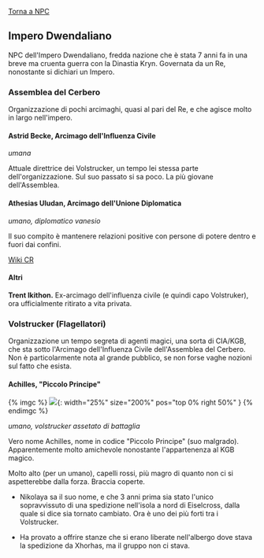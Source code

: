 [Torna a NPC](../npc)

## Impero Dwendaliano

NPC dell'Impero Dwendaliano, fredda nazione che è stata 7 anni fa in una breve ma cruenta guerra con la Dinastia Kryn. Governata da un Re, nonostante si dichiari un Impero.

### Assemblea del Cerbero

Organizzazione di pochi arcimaghi, quasi al pari del Re, e che agisce molto in largo nell'impero.

#### Astrid Becke, Arcimago dell'Influenza Civile

*umana*

Attuale direttrice dei Volstrucker, un tempo lei stessa parte dell'organizzazione. Sul suo passato si sa poco. La più giovane dell'Assemblea.

#### Athesias Uludan, Arcimago dell'Unione Diplomatica

*umano, diplomatico vanesio*

Il suo compito è mantenere relazioni positive con persone di potere dentro e fuori dai confini.

[Wiki CR](https://criticalrole.fandom.com/wiki/Athesias_Uludan)

#### Altri

**Trent Ikithon.** Ex-arcimago dell'influenza civile (e quindi capo Volstruker), ora ufficialmente ritirato a vita privata.

### Volstrucker (Flagellatori)

Organizzazione un tempo segreta di agenti magici, una sorta di CIA/KGB, che sta sotto l'Arcimago dell'Influenza Civile dell'Assemblea del Cerbero. Non è particolarmente nota al grande pubblico, se non forse vaghe nozioni sul fatto che esista.

#### Achilles, "Piccolo Principe"

{% imgc %}
![](https://i.imgur.com/p1eFrhw.jpg){: width="25%" size="200%" pos="top 0% right 50%" }
{% endimgc %}


*umano, volstrucker assetato di battaglia*

Vero nome Achilles, nome in codice "Piccolo Principe" (suo malgrado). Apparentemente molto amichevole nonostante l'appartenenza al KGB magico.

Molto alto (per un umano), capelli rossi, più magro di quanto non ci si aspetterebbe dalla forza. Braccia coperte.

- Nikolaya sa il suo nome, e che 3 anni prima sia stato l'unico sopravvissuto di una spedizione nell'isola a nord di Eiselcross, dalla quale si dice sia tornato cambiato. Ora è uno dei più forti tra i Volstrucker.

- Ha provato a offrire stanze che si erano liberate nell'albergo dove stava la spedizione da Xhorhas, ma il gruppo non ci stava.
